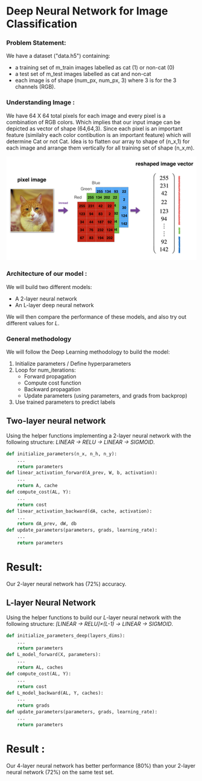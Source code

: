 # Deep Neural Network for Image Classification

### Problem Statement: 
We have a dataset ("data.h5") containing:

- a training set of m_train images labelled as cat (1) or non-cat (0)
- a test set of m_test images labelled as cat and non-cat
- each image is of shape (num_px, num_px, 3) where 3 is for the 3 channels (RGB).

### Understanding Image :
We have 64 X 64 total pixels for each image and every pixel is a combination of RGB colors. Which implies that our input image can be depicted as vector of shape (64,64,3). Since each pixel is an important feature (similalry each color contibution is an important feature) which will determine Cat or not Cat.
Idea is to flatten our array to shape of (n_x,1) for each image and arrange them vertically for all training set of shape (n_x,m).

![](images/imvectorkiank.png)

### Architecture of our model :
We will build two different models:
- A 2-layer neural network
- An L-layer deep neural network

We will then compare the performance of these models, and also try out different values for $L$. 


### General methodology

We will follow the Deep Learning methodology to build the model:
1. Initialize parameters / Define hyperparameters
2. Loop for num_iterations:
    - Forward propagation
    - Compute cost function
    - Backward propagation
    - Update parameters (using parameters, and grads from backprop) 
3. Use trained parameters to predict labels

## Two-layer neural network

Using the helper functions implementing a 2-layer neural network with the following structure: *LINEAR -> RELU -> LINEAR -> SIGMOID*.
```python
def initialize_parameters(n_x, n_h, n_y):
    ...
    return parameters 
def linear_activation_forward(A_prev, W, b, activation):
    ...
    return A, cache
def compute_cost(AL, Y):
    ...
    return cost
def linear_activation_backward(dA, cache, activation):
    ...
    return dA_prev, dW, db
def update_parameters(parameters, grads, learning_rate):
    ...
    return parameters
```
# Result: 
Our 2-layer neural network has (72%) accuracy.

## L-layer Neural Network

Using the helper functions to build our $L$-layer neural network with the following structure: *[LINEAR -> RELU]$\times$(L-1) -> LINEAR -> SIGMOID*.
```python
def initialize_parameters_deep(layers_dims):
    ...
    return parameters 
def L_model_forward(X, parameters):
    ...
    return AL, caches
def compute_cost(AL, Y):
    ...
    return cost
def L_model_backward(AL, Y, caches):
    ...
    return grads
def update_parameters(parameters, grads, learning_rate):
    ...
    return parameters
```

# Result : 
Our 4-layer neural network has better performance (80%) than your 2-layer neural network (72%) on the same test set.
